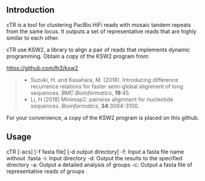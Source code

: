 ## Introduction

cTR is a tool for clustering PacBio HiFi reads with mosaic tandem repeats from the same locus. It outputs a set of representative reads that are highly similar to each other. 

cTR use KSW2, a library to align a pair of reads that implements dynamic programming. Obtain a copy of the KSW2 program from:

https://github.com/lh3/ksw2

> * Suzuki, H. and Kasahara, M. (2018). Introducing difference recurrence relations for faster semi-global alignment of long sequences. *BMC Bioinformatics*, **19**:45.
> * Li, H (2018) Minimap2: pairwise alignment for nucleotide sequences. *Bioinformatics*, **34**:3094-3100.

For your convenience, a copy of the KSW2 program is placed on this github.

## Usage

cTR [-acs] [-f fasta file] [-d output directory] <fasta file name>
-f: Input a fasta file name without .fasta
-i: Input directory
-d: Output the results to the specified directory 
-a: Output a detailed analysis of groups
-c: Output a fasta file of representative reads of groups
